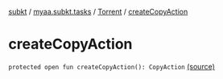 [subkt](../../index.md) / [myaa.subkt.tasks](../index.md) / [Torrent](index.md) / [createCopyAction](./create-copy-action.md)

# createCopyAction

`protected open fun createCopyAction(): CopyAction` [(source)](https://github.com/Myaamori/SubKt/blob/0.1.12/src/main/kotlin/myaa/subkt/tasks/tasks.kt#L703)